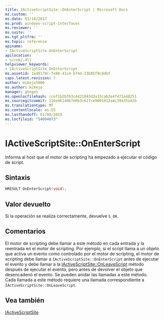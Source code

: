 ```yaml
---
title: IActiveScriptSite::OnEnterScript | Microsoft Docs
ms.custom: ''
ms.date: 01/18/2017
ms.prod: windows-script-interfaces
ms.reviewer: ''
ms.suite: ''
ms.tgt_pltfrm: ''
ms.topic: reference
apiname:
- IActiveScriptSite.OnEnterScript
apilocation:
- scrobj.dll
helpviewer_keywords:
- IActiveScriptSite_OnEnterScript
ms.assetid: 1ed9178c-fe80-41c4-b74d-23b85f9cddbf
caps.latest.revision: 7
author: mikejo5000
ms.author: mikejo
manager: ghogen
ms.openlocfilehash: ccef1b2bf63c4421843d3a33cab2e4f471a48251
ms.sourcegitcommit: 116e9614867e0b3c627ce9001012a4c39435a42b
ms.translationtype: MT
ms.contentlocale: es-ES
ms.lasthandoff: 01/08/2019
ms.locfileid: "54094073"
---
```

# <a name="iactivescriptsiteonenterscript"></a>IActiveScriptSite::OnEnterScript
Informa al host que el motor de scripting ha empezado a ejecutar el código de script.  
  
## <a name="syntax"></a>Sintaxis  
  
```cpp
HRESULT OnEnterScript(void);  
```  
  
## <a name="return-value"></a>Valor devuelto  
 Si la operación se realiza correctamente, devuelve `S_OK`.  
  
## <a name="remarks"></a>Comentarios  
 El motor de scripting debe llamar a este método en cada entrada y la reentrada en el motor de scripting. Por ejemplo, si el script llama a un objeto que activa un evento como controlado por el motor de scripting, el motor de scripting debe llamar a `IActiveScriptSite::OnEnterScript` antes de ejecutar el evento y debe llamar a la [IActiveScriptSite::OnLeaveScript](../../winscript/reference/iactivescriptsite-onleavescript.md) método después de ejecutar el evento, pero antes de devolver el objeto que desencadenó el evento. Se pueden anidar las llamadas a este método. Cada llamada a este método requiere una llamada correspondiente a `IActiveScriptSite::OnLeaveScript`.  
  
## <a name="see-also"></a>Vea también  
 [IActiveScriptSite](../../winscript/reference/iactivescriptsite.md)